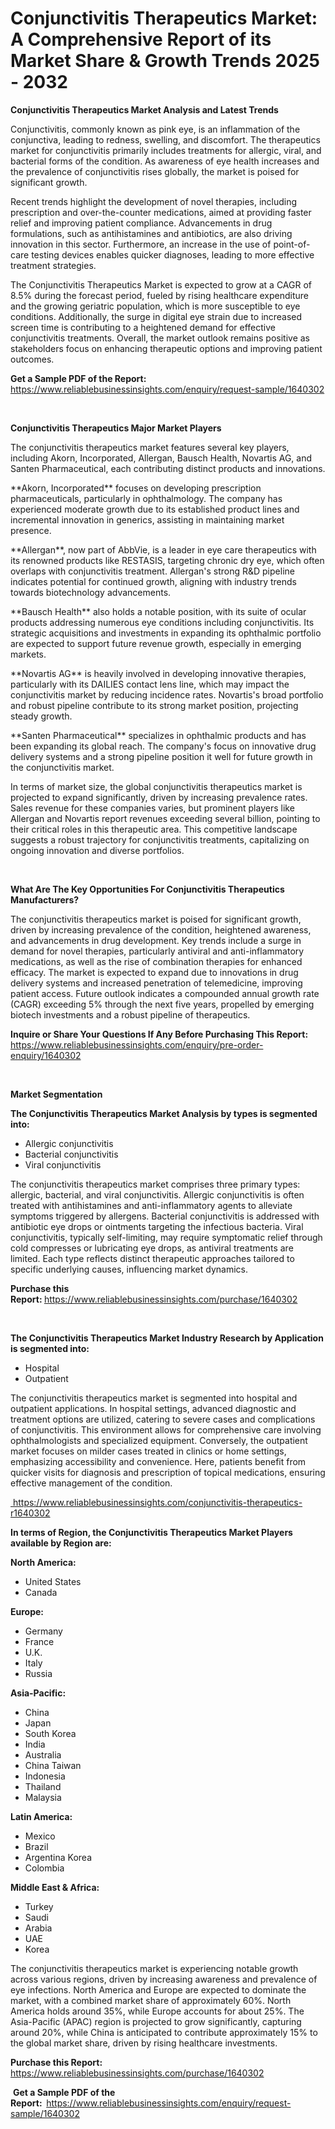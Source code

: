 <p><h1>Conjunctivitis Therapeutics Market: A Comprehensive Report of its Market Share & Growth Trends 2025 - 2032</h1></p><p><strong>Conjunctivitis Therapeutics Market Analysis and Latest Trends</strong></p>
<p><p>Conjunctivitis, commonly known as pink eye, is an inflammation of the conjunctiva, leading to redness, swelling, and discomfort. The therapeutics market for conjunctivitis primarily includes treatments for allergic, viral, and bacterial forms of the condition. As awareness of eye health increases and the prevalence of conjunctivitis rises globally, the market is poised for significant growth. </p><p>Recent trends highlight the development of novel therapies, including prescription and over-the-counter medications, aimed at providing faster relief and improving patient compliance. Advancements in drug formulations, such as antihistamines and antibiotics, are also driving innovation in this sector. Furthermore, an increase in the use of point-of-care testing devices enables quicker diagnoses, leading to more effective treatment strategies.</p><p>The Conjunctivitis Therapeutics Market is expected to grow at a CAGR of 8.5% during the forecast period, fueled by rising healthcare expenditure and the growing geriatric population, which is more susceptible to eye conditions. Additionally, the surge in digital eye strain due to increased screen time is contributing to a heightened demand for effective conjunctivitis treatments. Overall, the market outlook remains positive as stakeholders focus on enhancing therapeutic options and improving patient outcomes.</p></p>
<p><strong>Get a Sample PDF of the Report:&nbsp;</strong> <a href="https://www.reliablebusinessinsights.com/enquiry/request-sample/1640302?utm_campaign=2315&utm_medium=2&utm_source=Github&utm_content=ia&utm_term=19042025&utm_id=conjunctivitis-therapeutics">https://www.reliablebusinessinsights.com/enquiry/request-sample/1640302</a></p>
<p>&nbsp;</p>
<p><strong>Conjunctivitis Therapeutics Major Market Players</strong></p>
<p><p>The conjunctivitis therapeutics market features several key players, including Akorn, Incorporated, Allergan, Bausch Health, Novartis AG, and Santen Pharmaceutical, each contributing distinct products and innovations.</p><p>**Akorn, Incorporated** focuses on developing prescription pharmaceuticals, particularly in ophthalmology. The company has experienced moderate growth due to its established product lines and incremental innovation in generics, assisting in maintaining market presence.</p><p>**Allergan**, now part of AbbVie, is a leader in eye care therapeutics with its renowned products like RESTASIS, targeting chronic dry eye, which often overlaps with conjunctivitis treatment. Allergan's strong R&D pipeline indicates potential for continued growth, aligning with industry trends towards biotechnology advancements.</p><p>**Bausch Health** also holds a notable position, with its suite of ocular products addressing numerous eye conditions including conjunctivitis. Its strategic acquisitions and investments in expanding its ophthalmic portfolio are expected to support future revenue growth, especially in emerging markets.</p><p>**Novartis AG** is heavily involved in developing innovative therapies, particularly with its DAILIES contact lens line, which may impact the conjunctivitis market by reducing incidence rates. Novartis's broad portfolio and robust pipeline contribute to its strong market position, projecting steady growth.</p><p>**Santen Pharmaceutical** specializes in ophthalmic products and has been expanding its global reach. The company's focus on innovative drug delivery systems and a strong pipeline position it well for future growth in the conjunctivitis market.</p><p>In terms of market size, the global conjunctivitis therapeutics market is projected to expand significantly, driven by increasing prevalence rates. Sales revenue for these companies varies, but prominent players like Allergan and Novartis report revenues exceeding several billion, pointing to their critical roles in this therapeutic area. This competitive landscape suggests a robust trajectory for conjunctivitis treatments, capitalizing on ongoing innovation and diverse portfolios.</p></p>
<p>&nbsp;</p>
<p><strong>What Are The Key Opportunities For Conjunctivitis Therapeutics Manufacturers?</strong></p>
<p><p>The conjunctivitis therapeutics market is poised for significant growth, driven by increasing prevalence of the condition, heightened awareness, and advancements in drug development. Key trends include a surge in demand for novel therapies, particularly antiviral and anti-inflammatory medications, as well as the rise of combination therapies for enhanced efficacy. The market is expected to expand due to innovations in drug delivery systems and increased penetration of telemedicine, improving patient access. Future outlook indicates a compounded annual growth rate (CAGR) exceeding 5% through the next five years, propelled by emerging biotech investments and a robust pipeline of therapeutics.</p></p>
<p><strong>Inquire or Share Your Questions If Any Before Purchasing This Report:</strong> <a href="https://www.reliablebusinessinsights.com/enquiry/pre-order-enquiry/1640302?utm_campaign=2315&utm_medium=2&utm_source=Github&utm_content=ia&utm_term=19042025&utm_id=conjunctivitis-therapeutics">https://www.reliablebusinessinsights.com/enquiry/pre-order-enquiry/1640302</a></p>
<p>&nbsp;</p>
<p><strong>Market Segmentation</strong></p>
<p><strong>The Conjunctivitis Therapeutics Market Analysis by types is segmented into:</strong></p>
<p><ul><li>Allergic conjunctivitis</li><li>Bacterial conjunctivitis</li><li>Viral conjunctivitis</li></ul></p>
<p><p>The conjunctivitis therapeutics market comprises three primary types: allergic, bacterial, and viral conjunctivitis. Allergic conjunctivitis is often treated with antihistamines and anti-inflammatory agents to alleviate symptoms triggered by allergens. Bacterial conjunctivitis is addressed with antibiotic eye drops or ointments targeting the infectious bacteria. Viral conjunctivitis, typically self-limiting, may require symptomatic relief through cold compresses or lubricating eye drops, as antiviral treatments are limited. Each type reflects distinct therapeutic approaches tailored to specific underlying causes, influencing market dynamics.</p></p>
<p><strong>Purchase this Report:&nbsp;</strong><a href="https://www.reliablebusinessinsights.com/purchase/1640302?utm_campaign=2315&utm_medium=2&utm_source=Github&utm_content=ia&utm_term=19042025&utm_id=conjunctivitis-therapeutics">https://www.reliablebusinessinsights.com/purchase/1640302</a></p>
<p>&nbsp;</p>
<p><strong>The Conjunctivitis Therapeutics Market Industry Research by Application is segmented into:</strong></p>
<p><ul><li>Hospital</li><li>Outpatient</li></ul></p>
<p><p>The conjunctivitis therapeutics market is segmented into hospital and outpatient applications. In hospital settings, advanced diagnostic and treatment options are utilized, catering to severe cases and complications of conjunctivitis. This environment allows for comprehensive care involving ophthalmologists and specialized equipment. Conversely, the outpatient market focuses on milder cases treated in clinics or home settings, emphasizing accessibility and convenience. Here, patients benefit from quicker visits for diagnosis and prescription of topical medications, ensuring effective management of the condition.</p></p>
<p><a href="https://www.reliablebusinessinsights.com/conjunctivitis-therapeutics-r1640302?utm_campaign=2315&utm_medium=2&utm_source=Github&utm_content=ia&utm_term=19042025&utm_id=conjunctivitis-therapeutics">&nbsp;https://www.reliablebusinessinsights.com/conjunctivitis-therapeutics-r1640302</a></p>
<p><strong>In terms of Region, the Conjunctivitis Therapeutics Market Players available by Region are:</strong></p>
<p>
    <p> <strong> North America: </strong>
        <ul>
            <li>United States</li>
            <li>Canada</li>
        </ul>
        </p> 
    <p> <strong> Europe: </strong>
        <ul>
            <li>Germany</li>
            <li>France</li>
            <li>U.K.</li>
            <li>Italy</li>
            <li>Russia</li>
        </ul>
        </p> 
    <p> <strong> Asia-Pacific: </strong>
        <ul>
            <li>China</li>
            <li>Japan</li>
            <li>South Korea</li>
            <li>India</li>
            <li>Australia</li>
            <li>China Taiwan</li>
            <li>Indonesia</li>
            <li>Thailand</li>
            <li>Malaysia</li>
        </ul>
        </p> 
    <p> <strong> Latin America: </strong>
        <ul>
            <li>Mexico</li>
            <li>Brazil</li>
            <li>Argentina Korea</li>
            <li>Colombia</li>
        </ul>
        </p> 
    <p> <strong> Middle East & Africa: </strong>
        <ul>
            <li>Turkey</li>
            <li>Saudi</li>
            <li>Arabia</li>
            <li>UAE</li>
            <li>Korea</li>
        </ul>
    </p>
    </p>
<p><p>The conjunctivitis therapeutics market is experiencing notable growth across various regions, driven by increasing awareness and prevalence of eye infections. North America and Europe are expected to dominate the market, with a combined market share of approximately 60%. North America holds around 35%, while Europe accounts for about 25%. The Asia-Pacific (APAC) region is projected to grow significantly, capturing around 20%, while China is anticipated to contribute approximately 15% to the global market share, driven by rising healthcare investments.</p></p>
<p><strong>Purchase this Report: </strong><a href="https://www.reliablebusinessinsights.com/purchase/1640302?utm_campaign=2315&utm_medium=2&utm_source=Github&utm_content=ia&utm_term=19042025&utm_id=conjunctivitis-therapeutics">https://www.reliablebusinessinsights.com/purchase/1640302</a></p>
<p>&nbsp;<strong>Get a Sample PDF of the Report:&nbsp;&nbsp;</strong><a href="https://www.reliablebusinessinsights.com/enquiry/request-sample/1640302?utm_campaign=2315&utm_medium=2&utm_source=Github&utm_content=ia&utm_term=19042025&utm_id=conjunctivitis-therapeutics">https://www.reliablebusinessinsights.com/enquiry/request-sample/1640302</a></p>
<p><strong></strong></p>
<p><p></p><p></p><p></p></p>